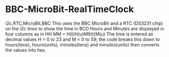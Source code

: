 # BBC-MicroBit-RealTimeClock
i2c,RTC,MicroBit,BBC
This uses the BBC MicroBit and a RTC (DS3231 chip) on the i2c lines to show the time in BCD
Hours and Minutes are displayed in four columns as in HH MM  = H(t)H(u)<space>M9(t)M(u)
The time is entered as decimal values H = 0 to 23 and M = 0 to 59; the code breaks this down to hours(tens), hours(units),
minutes(tens) and minutes(units) then converts the values into hex.
